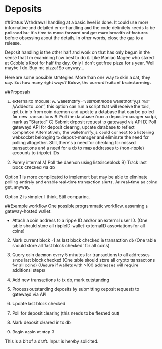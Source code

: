 Deposits
============
##Status
Withdrawal handling at a basic level is done. It could use more informative
and detailed error-handling and the code definitely needs to be polished
but it's time to move forward and get more breadth of features before
obsessing about the details. In other words, close the gap to a release.

Deposit handling is the other half and work on that has only begun in
the sense that I'm examining how best to do it. Like Maniac Magee who
stared at Cobble's Knot for half the day. Only I don't get free pizza
for a year. Well maybe I do. Buy me pizza! So anyway...

Here are some possible strategies.
More than one way to skin a cat, they say.
But how many right ways? Below, the current fruits of brainstorming.

##Proposals

1. external to module:
 A. walletnotify="/usr/bin/node walletnotify.js %s" //Added to <coin>.conf, this option
can run a script that will receive the txid, get tx info from coin daemon
and update a database that can be polled for new transactions
 B. Poll the database from a deposit-manager script, mark as "Started"
  C) Submit deposit request to gatewayd via API
  D) Poll gatewayd API for deposit clearing, update database to reflect completion
  Alternatively, the walletnotify.js could connect to a listening websocket
belonging to deposit-manager and eliminate the need for polling altogether.
Still, there's a need for checking for missed transactions and a need for
a db to map addresses to (non-ripple) accounts to (ripple) IDs

2. Purely internal
  A) Poll the daemon using listsinceblock
  B) Track last block checked via db
  
Option 1 is more complicated to implement but may be able to eliminate polling entirely
and enable real-time transaction alerts. As real-time as coins get, anyway.

Option 2 is simpler. I think. Still comparing.


##Example workflow
One possible programmatic workflow, assuming a gateway-hosted wallet:
- Attach a coin address to a ripple ID and/or an external user ID.
 (One table should store all rippleID-wallet-externalID associations for all coins)

2. Mark current block -1 as last block checked in transaction db
(One table should store all 'last block checked' for all coins)

3. Query coin daemon every 5 minutes for transactions to all addresses since last block checked
(One table should store all crypto transactions for all coins)
(Unsure if wallets with >100 addresses will require additional steps)

4. Add new transactions to tx db, mark outstanding

5. Process outstanding deposits by submitting deposit requests to gatewayd via API

6. Update last block checked

7. Poll for deposit clearing (this needs to be fleshed out)

8. Mark deposit cleared in tx db

9. Begin again at step 3


This is a bit of a draft. Input is hereby solicited.
